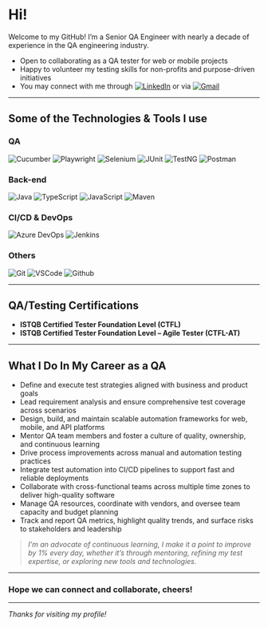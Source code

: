 #  Hi!

Welcome to my GitHub! I’m a Senior QA Engineer with nearly a decade of experience in the QA engineering industry.
- Open to collaborating as a QA tester for web or mobile projects
- Happy to volunteer my testing skills for non-profits and purpose-driven initiatives
- You may connect with me through [![LinkedIn](https://img.shields.io/badge/-LinkedIn-blue?style=for-the-badge&logo=linkedin&logoColor=white)](https://www.linkedin.com/in/lat-caesar-ctfl-at-33133ba6/) or via [![Gmail](https://img.shields.io/badge/-Gmail-red?style=for-the-badge&logo=gmail&logoColor=white)](mailto:your.latczar@gmail.com)
---

## Some of the Technologies & Tools I use

### QA
![Cucumber](https://img.shields.io/badge/-Cucumber-23D96C?style=for-the-badge&logo=cucumber&logoColor=white)
![Playwright](https://img.shields.io/badge/-Playwright-2EAD33?style=for-the-badge&logo=playwright&logoColor=white)
![Selenium](https://img.shields.io/badge/-Selenium-43B02A?style=for-the-badge&logo=selenium&logoColor=white)
![JUnit](https://img.shields.io/badge/-JUnit-25A162?style=for-the-badge&logo=junit5&logoColor=white)
![TestNG](https://img.shields.io/badge/-TestNG-FF6C37?style=for-the-badge&logo=testng&logoColor=white)
![Postman](https://img.shields.io/badge/-Postman-FF6C37?style=for-the-badge&logo=postman&logoColor=white)

### Back-end
![Java](https://img.shields.io/badge/-Java-007396?style=for-the-badge&logo=java&logoColor=white)
![TypeScript](https://img.shields.io/badge/-TypeScript-3178C6?style=for-the-badge&logo=typescript&logoColor=white)
![JavaScript](https://img.shields.io/badge/-JavaScript-F7DF1E?style=for-the-badge&logo=javascript&logoColor=black)
![Maven](https://img.shields.io/badge/-Maven-C71A36?style=for-the-badge&logo=apachemaven&logoColor=white)

### CI/CD & DevOps
![Azure DevOps](https://img.shields.io/badge/-Azure%20DevOps-0078D7?style=for-the-badge&logo=azuredevops&logoColor=white)
![Jenkins](https://img.shields.io/badge/-Jenkins-D24939?style=for-the-badge&logo=jenkins&logoColor=white)

### Others
![Git](https://img.shields.io/badge/-Git-F05032?style=for-the-badge&logo=git&logoColor=white)
![VSCode](https://img.shields.io/badge/-VSCode-007ACC?style=for-the-badge&logo=visual-studio-code&logoColor=white)
![Github](https://img.shields.io/badge/-Github-181717?style=for-the-badge&logo=github&logoColor=white)

---

## QA/Testing Certifications

- **ISTQB Certified Tester Foundation Level (CTFL)**
- **ISTQB Certified Tester Foundation Level – Agile Tester (CTFL-AT)**

---

## What I Do In My Career as a QA

- Define and execute test strategies aligned with business and product goals
- Lead requirement analysis and ensure comprehensive test coverage across scenarios
- Design, build, and maintain scalable automation frameworks for web, mobile, and API platforms
- Mentor QA team members and foster a culture of quality, ownership, and continuous learning
- Drive process improvements across manual and automation testing practices
- Integrate test automation into CI/CD pipelines to support fast and reliable deployments
- Collaborate with cross-functional teams across multiple time zones to deliver high-quality software
- Manage QA resources, coordinate with vendors, and oversee team capacity and budget planning
- Track and report QA metrics, highlight quality trends, and surface risks to stakeholders and leadership

> _I’m an advocate of continuous learning, I make it a point to improve by 1% every day, whether it’s through mentoring, refining my test expertise, or exploring new tools and technologies._

---

###  Hope we can connect and collaborate, cheers!

---

_Thanks for visiting my profile!_

